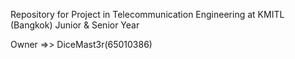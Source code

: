 Repository for Project in Telecommunication Engineering at KMITL (Bangkok)
Junior & Senior Year

Owner =>> DiceMast3r(65010386)
